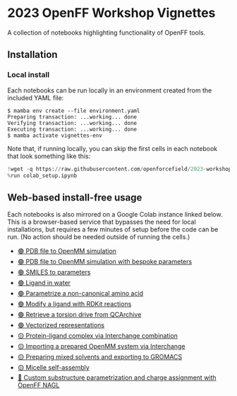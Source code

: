 # 2023 OpenFF Workshop Vignettes

A collection of notebooks highlighting functionality of OpenFF tools.

## Installation

### Local install

Each notebooks can be run locally in an environment created from the included YAML file:

```shell
$ mamba env create --file environment.yaml
Preparing transaction: ...working... done
Verifying transaction: ...working... done
Executing transaction: ...working... done
$ mamba activate vignettes-env
```

Note that, if running locally, you can skip the first cells in each notebook that look something like this:

```python
!wget -q https://raw.githubusercontent.com/openforcefield/2023-workshop-vignettes/main/colab_setup.ipynb
%run colab_setup.ipynb
```

## Web-based install-free usage

Each notebooks is also mirrored on a Google Colab instance linked below. This is a browser-based service that bypasses the need for local installations, but requires a few minutes of setup before the code can be run. (No action should be needed outside of running the cells.)

* [🟢 PDB file to OpenMM simulation](https://colab.research.google.com/github/openforcefield/2023-workshop-vignettes/blob/main/G-PDB-to-simulation.ipynb)
* [🟢 PDB file to OpenMM simulation with bespoke parameters](https://colab.research.google.com/github/openforcefield/2023-workshop-vignettes/blob/main/G-PDB-bespokefit-to-simulation.ipynb)
* [🟢 SMILES to parameters](https://colab.research.google.com/github/openforcefield/2023-workshop-vignettes/blob/main/G-SMILES-to-parameters.ipynb)
* [🟢 Ligand in water](https://colab.research.google.com/github/openforcefield/2023-workshop-vignettes/blob/main/G-ligand-in-water.ipynb)
* [🟢 Parametrize a non-canonical amino acid](https://colab.research.google.com/github/openforcefield/2023-workshop-vignettes/blob/main/R-custom_substructures_and_nagl.ipynb)
* [🟢 Modify a ligand with RDKit reactions](https://colab.research.google.com/github/openforcefield/2023-workshop-vignettes/blob/main/G-rdkit-ligand-modification.ipynb)
* [🟢 Retrieve a torsion drive from QCArchive](https://colab.research.google.com/github/openforcefield/2023-workshop-vignettes/blob/main/G-retrieve-qcarchive-torsiondrive.ipynb)
* [🟢 Vectorized representations](https://colab.research.google.com/github/openforcefield/2023-workshop-vignettes/blob/main/G-vectorized-representations.ipynb)
* [🟡 Protein-ligand complex via Interchange combination](https://colab.research.google.com/github/openforcefield/2023-workshop-vignettes/blob/main/G-protein-ligand.ipynb)
* [🟡 Importing a prepared OpenMM system via Interchange](https://colab.research.google.com/github/openforcefield/2023-workshop-vignettes/blob/main/Y-from-openmm-xml.ipynb)
* [🟡 Preparing mixed solvents and exporting to GROMACS](https://colab.research.google.com/github/openforcefield/2023-workshop-vignettes/blob/main/Y-interchange-gromacs-export.ipynb)
* [🟡 Micelle self-assembly](https://colab.research.google.com/github/openforcefield/2023-workshop-vignettes/blob/main/Y-micelle-self-assembly.ipynb)
* [🔴 Custom substructure parametrization and charge assignment with OpenFF NAGL](https://colab.research.google.com/github/openforcefield/2023-workshop-vignettes/blob/main/R-custom_substructures_and_nagl.ipynb)
